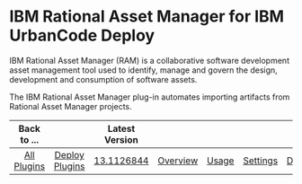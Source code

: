 
IBM Rational Asset Manager for IBM UrbanCode Deploy
===================================================

IBM Rational Asset Manager (RAM) is a collaborative software development asset management tool used to identify, manage and govern the design, development and consumption of software assets.

The IBM Rational Asset Manager plug-in automates importing artifacts from Rational Asset Manager projects.


|Back to ...||Latest Version|||||
| :---: | :---: | :---: | :---: | :---: | :---: | :---: |
|[All Plugins](../../index.md)|[Deploy Plugins](../README.md)|[13.1126844](https://raw.githubusercontent.com/UrbanCode/IBM-UCD-PLUGINS/main/files/RAMSourceConfig/ucd-RAMSourceConfig-13.1126844.zip)|[Overview](overview.md)|[Usage](usage.md)|[Settings](settings.md)|[Downloads](downloads.md)|
